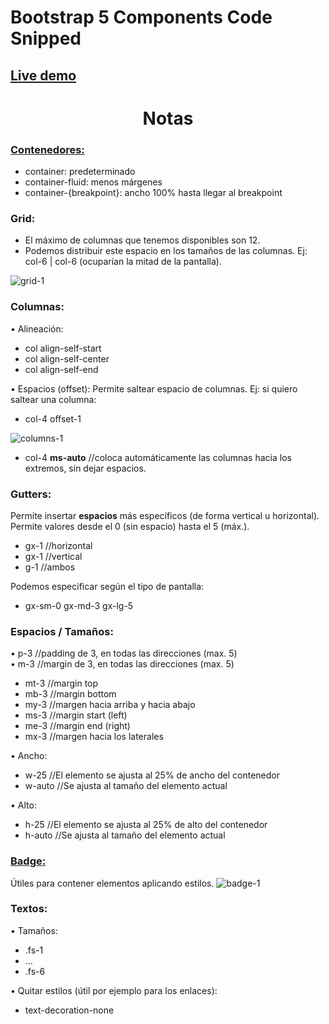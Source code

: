 <h1>Bootstrap 5 Components Code Snipped</h1>

<h2>
  <a href="https://maxisandoval37.github.io/Bootstrap-Components-Code-Snipped/Index.html">Live demo</a>
</h2>

<h1 align="center">Notas</h1>

<h3>
  <a href="https://getbootstrap.com/docs/5.0/layout/containers/">Contenedores:</a>
</h3>
<ul>
 <li>container: predeterminado</li>
 <li>container-fluid: menos márgenes</li>
 <li>container-{breakpoint}: ancho 100% hasta llegar al breakpoint</li>
</ul>

<h3>Grid:</h3>
<ul>
 <li>El máximo de columnas que tenemos disponibles son 12.</li>
 <li>Podemos distribuir este espacio en los tamaños de las columnas. Ej: col-6 | col-6 (ocuparían la mitad de la pantalla).</li>
</ul>
<img src="https://user-images.githubusercontent.com/68869989/216829993-6c501054-90d2-4e0b-bca0-09a91a6a1ac1.png" alt="grid-1">

<h3>Columnas:</h3>
• Alineación:
<ul>
 <li>col align-self-start</li>
 <li>col align-self-center</li>
 <li>col align-self-end</li>
</ul>
• Espacios (offset): Permite saltear espacio de columnas. Ej: si quiero saltear una columna:
<ul>
 <li>col-4 offset-1</li>
</ul>
<img src="https://user-images.githubusercontent.com/68869989/216830193-c22a6060-4065-410d-b126-e0a5911a2e9c.png" alt="columns-1">
<ul>
 <li>col-4 <b>ms-auto</b> //coloca automáticamente las columnas hacia los extremos, sin dejar espacios.</li>
</ul>

<h3>Gutters:</h3>
Permite insertar <b>espacios</b> más específicos (de forma vertical u horizontal). Permite valores desde el 0 (sin espacio) hasta el 5 (máx.).
<ul>
 <li>gx-1 //horizontal</li>
 <li>gx-1 //vertical</li>
 <li>g-1 //ambos</li>
</ul>
Podemos especificar según el tipo de pantalla:
<ul>
 <li>gx-sm-0 gx-md-3 gx-lg-5</li>
</ul>

<h3>Espacios / Tamaños:</h3>
•	p-3 //padding de 3, en todas las direcciones (max. 5)
<br>
•	m-3 //margin de 3, en todas las direcciones (max. 5)
<ul>
 <li>mt-3 //margin top</li>
 <li>mb-3 //margin bottom</li>
 <li>my-3 //margen hacia arriba y hacia abajo</li>
 <li>ms-3 //margin start (left)</li>
 <li>me-3 //margin end (right)</li>
 <li>mx-3 //margen hacia los laterales</li>
</ul>
• Ancho:
<ul>
 <li>w-25 //El elemento se ajusta al 25% de ancho del contenedor</li>
 <li>w-auto //Se ajusta al tamaño del elemento actual</li>
</ul>
• Alto:
<ul>
 <li>h-25 //El elemento se ajusta al 25% de alto del contenedor</li>
 <li>h-auto //Se ajusta al tamaño del elemento actual</li>
</ul>

<h3>
  <a href="https://getbootstrap.com/docs/5.0/components/badge/">Badge:</a>
</h3>
Útiles para contener elementos aplicando estilos.
<img src="https://user-images.githubusercontent.com/68869989/216830958-f3971a94-d46a-4dd5-8b80-9ff6302a537a.png" alt="badge-1">

<h3>Textos:</h3>
• Tamaños:
<ul>
 <li>.fs-1</li>
 <li>...</li>
 <li>.fs-6</li>
</ul>
• Quitar estilos (útil por ejemplo para los enlaces):
<ul>
 <li>text-decoration-none</li>
</ul>
